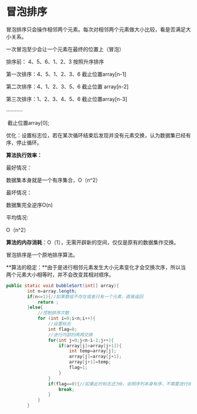 # 冒泡排序

冒泡排序只会操作相邻两个元素。每次对相邻两个元素做大小比较，看是否满足大小关系。

一次冒泡至少会让一个元素在最终的位置上（冒泡）



排序前：       4、5、6、1、2、3    按照升序排序

第一次排序：4、5、1、2、3、6   截止位置array[n-1]

第二次排序：4、1、2、3、5、6  截止位置 array[n-2]

第三次排序：1、2、3、4、5、6 截止位置array[n-3]

···········

​							 截止位置array[0];



优化：设置标志位，若在某次循环结束后发现并没有元素交换，认为数据集已经有序，停止循环。

**算法执行效率：**

最好情况：

数据集本身就是一个有序集合，O（n^2）

最坏情况：

数据集完全逆序O(n)

平均情况:

O（n^2）

**算法的内存消耗**：O（1），无需开辟新的空间，仅仅是原有的数据集作交换。

冒泡排序是一个原地排序算法。



**算法的稳定：**由于是进行相邻元素发生大小元素变化才会交换次序，所以当两个元素大小相等时，并不会改变其相对顺序。



```java
public static void bubbleSort(int[] array){
        int n=array.length;
        if(n<=1){//如果数组不存在或者只有一个元素，直接返回
            return ;
        }else{
            //控制排序次数
            for (int i=0;i<n;i++){
                //设置标志
                int flag=0;
                //进行内部的两两交换
                for(int j=0;j<n-i-1;j++){
                    if(array[j]>array[j+1]){
                        int temp=array[j];
                        array[j]=array[j+1];
                        array[j+1]=temp;
                        flag=1;
                    }
                }
                if(flag==0){//如果此时标志还为0，说明序列本身有序，不需要进行排序
                    break;
                }
            }
        }
```

